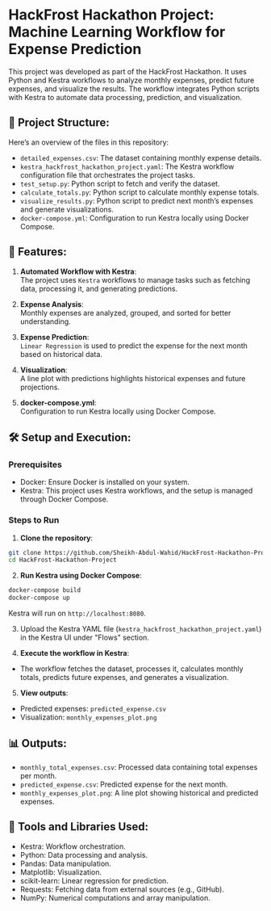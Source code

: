# HackFrost Hackathon Project: Machine Learning Workflow for Expense Prediction
This project was developed as part of the HackFrost Hackathon. It uses Python and Kestra workflows to analyze monthly expenses, predict future expenses, and visualize the results. The workflow integrates Python scripts with Kestra to automate data processing, prediction, and visualization.

## 📂 Project Structure:

Here’s an overview of the files in this repository:

- `detailed_expenses.csv`: The dataset containing monthly expense details.
- `kestra_hackfrost_hackathon_project.yaml`: The Kestra workflow configuration file that orchestrates the project tasks.
- `test_setup.py`: Python script to fetch and verify the dataset.
- `calculate_totals.py`: Python script to calculate monthly expense totals.
- `visualize_results.py`: Python script to predict next month’s expenses and generate visualizations.
- `docker-compose.yml`: Configuration to run Kestra locally using Docker Compose.

## 🚀 Features:

1. **Automated Workflow with Kestra**:  
The project uses `Kestra` workflows to manage tasks such as fetching data, processing it, and generating predictions.

2. **Expense Analysis**:  
Monthly expenses are analyzed, grouped, and sorted for better understanding.

3. **Expense Prediction**:  
`Linear Regression` is used to predict the expense for the next month based on historical data.

4. **Visualization**:  
A line plot with predictions highlights historical expenses and future projections.

5. **docker-compose.yml**:  
Configuration to run Kestra locally using Docker Compose.

## 🛠️ Setup and Execution:

### Prerequisites
- Docker: Ensure Docker is installed on your system.
- Kestra: This project uses Kestra workflows, and the setup is managed through Docker Compose.

### Steps to Run
1. **Clone the repository**:
```bash
git clone https://github.com/Sheikh-Abdul-Wahid/HackFrost-Hackathon-Project.git
cd HackFrost-Hackathon-Project
```
2. **Run Kestra using Docker Compose**:
```bash
docker-compose build
docker-compose up
```
Kestra will run on `http://localhost:8080`.

3. Upload the Kestra YAML file (`kestra_hackfrost_hackathon_project.yaml`) in the Kestra UI under "Flows" section.

4. **Execute the workflow in Kestra**:  
- The workflow fetches the dataset, processes it, calculates monthly totals, predicts future expenses, and generates a visualization.

5. **View outputs**:
- Predicted expenses: `predicted_expense.csv`
- Visualization: `monthly_expenses_plot.png`

## 📊 Outputs:
- `monthly_total_expenses.csv`: Processed data containing total expenses per month.
- `predicted_expense.csv`: Predicted expense for the next month.
- `monthly_expenses_plot.png`: A line plot showing historical and predicted expenses.

## 🧰 Tools and Libraries Used:
- Kestra: Workflow orchestration.
- Python: Data processing and analysis.
- Pandas: Data manipulation.
- Matplotlib: Visualization.
- scikit-learn: Linear regression for prediction.
- Requests: Fetching data from external sources (e.g., GitHub).
- NumPy: Numerical computations and array manipulation.
